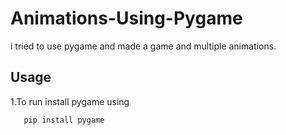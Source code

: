 # Animations-Using-Pygame
i tried to use pygame and made a game and multiple animations.<br />
## Usage
1.To run install pygame using
```sh
   pip install pygame
```

